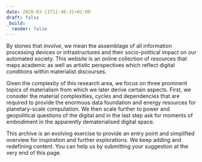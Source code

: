 ```yaml
---
date: 2020-03-11T11:46:31+01:00
draft: false
_build:
  render: false
---
```


By stones that *involve*, we mean the assemblage of all information processing devices or infrastructures and their socio-political impact on our automated society. This website is an online collection of resources that maps academic as well as artistic perspectives which reflect digital conditions within materialist discourses. 

Given the complexity of this research area, we focus on three prominent topics of materialism from which we later derive certain aspects. First, we consider the material complexities, cycles and dependencies that are required to provide the enormous data foundation and energy resources for planetary-scale computation. We then scale further to power and geopolitical questions of the digital and in the last step ask for moments of embodiment in the apparently dematerialised digital space.

This archive is an evolving exercise to provide an entry point and simplified overview for inspiration and further explorations. We keep adding and redefining content. You can help us by submitting your suggestion at the very end of this page.
